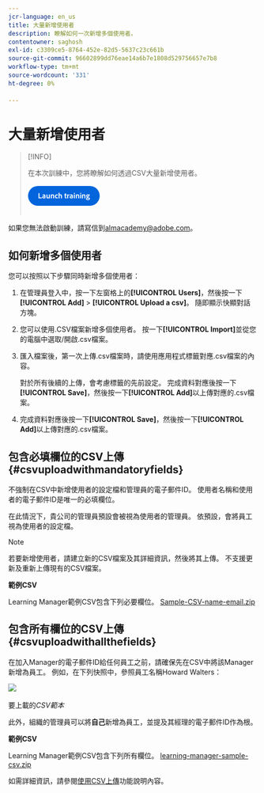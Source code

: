 ```yaml
---
jcr-language: en_us
title: 大量新增使用者
description: 瞭解如何一次新增多個使用者。
contentowner: saghosh
exl-id: c3309ce5-8764-452e-82d5-5637c23c661b
source-git-commit: 96602899dd76eae14a6b7e1808d529756657e7b8
workflow-type: tm+mt
source-wordcount: '331'
ht-degree: 0%

---
```


# 大量新增使用者

>[!INFO]
>
>在本次訓練中，您將瞭解如何透過CSV大量新增使用者。<br><br>[![按鈕](feature-summary/assets/launch-training-button.png)](https://content.adobelearningmanageracademy.com/app/learner?accountId=98632#/course/7555555)</br></br>

如果您無法啟動訓練，請寫信到<almacademy@adobe.com>。

## 如何新增多個使用者

您可以按照以下步驟同時新增多個使用者：

1. 在管理員登入中，按一下左窗格上的&#x200B;**[!UICONTROL Users]**，然後按一下&#x200B;**[!UICONTROL Add]** > **[!UICONTROL Upload a csv]**。 隨即顯示快顯對話方塊。

1. 您可以使用.CSV檔案新增多個使用者。 按一下&#x200B;**[!UICONTROL Import]**&#x200B;並從您的電腦中選取/開啟.csv檔案。

1. 匯入檔案後，第一次上傳.csv檔案時，請使用應用程式標籤對應.csv檔案的內容。

   對於所有後續的上傳，會考慮標籤的先前設定。 完成資料對應後按一下&#x200B;**[!UICONTROL Save]**，然後按一下&#x200B;**[!UICONTROL Add]**&#x200B;以上傳對應的.csv檔案。

1. 完成資料對應後按一下&#x200B;**[!UICONTROL Save]**，然後按一下&#x200B;**[!UICONTROL Add]**&#x200B;以上傳對應的.csv檔案。

## 包含必填欄位的CSV上傳 {#csvuploadwithmandatoryfields}

不強制在CSV中新增使用者的設定檔和管理員的電子郵件ID。 使用者名稱和使用者的電子郵件ID是唯一的必填欄位。

在此情況下，貴公司的管理員預設會被視為使用者的管理員。 依預設，會將員工視為使用者的設定檔。

>[!NOTE]
>
>若要新增使用者，請建立新的CSV檔案及其詳細資訊，然後將其上傳。 不支援更新及重新上傳現有的CSV檔案。

**範例CSV**

Learning Manager範例CSV包含下列必要欄位。
[Sample-CSV-name-email.zip](assets/sample-csv-name-email.zip)

## 包含所有欄位的CSV上傳 {#csvuploadwithallthefields}

在加入Manager的電子郵件ID給任何員工之前，請確保先在CSV中將該Manager新增為員工。 例如，在下列快照中，參照員工名稱Howard Walters：

![](assets/csv-example.png)

要上載的&#x200B;*CSV範本*

此外，組織的管理員可以將&#x200B;**自己**&#x200B;新增為員工，並提及其經理的電子郵件ID作為根。

**範例CSV**

Learning Manager範例CSV包含下列所有欄位。
[learning-manager-sample-csv.zip](assets/learning-manager-sample-csv.zip)

如需詳細資訊，請參閱[使用CSV上傳](/help/migrated/administrators/feature-summary/add-users-user-groups.md)功能說明內容。
